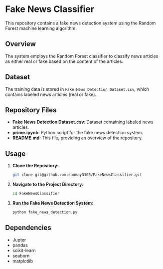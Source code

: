 # Fake News Classifier

This repository contains a fake news detection system using the Random Forest machine learning algorithm.

## Overview

The system employs the Random Forest classifier to classify news articles as either real or fake based on the content of the articles.

## Dataset

The training data is stored in `Fake News Detection Dataset.csv`, which contains labeled news articles (real or fake).

## Repository Files

- **Fake News Detection Dataset.csv**: Dataset containing labeled news articles.
- **prime.ipynb**: Python script for the fake news detection system.
- **README.md**: This file, providing an overview of the repository.

## Usage

1. **Clone the Repository:**
   ```bash
   git clone git@github.com:saumay3105/FakeNewsClassifier.git
2. **Navigate to the Project Directory:**
   ```bash
   cd FakeNewsClassifier
3. **Run the Fake News Detection System:**
   ```bash
   python fake_news_detection.py
## Dependencies
- Jupter
- pandas
- scikit-learn 
- seaborn
- matplotlib
